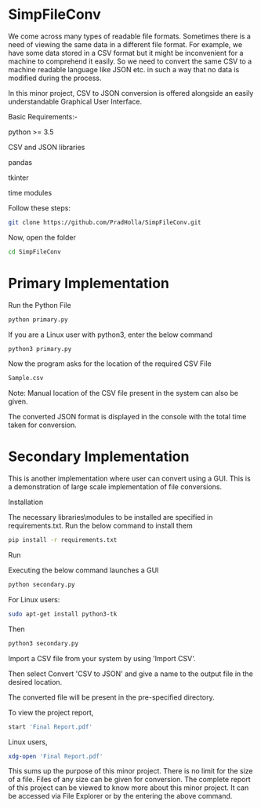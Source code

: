 # SimpFileConv
We come across many types of readable file formats. Sometimes there is a need of viewing the same data in a different file format. For example, we have some data stored in a CSV format but it might be inconvenient for a machine to comprehend it easily. So we need to convert the same CSV to a machine readable language like JSON etc. in such a way that no data is modified during the process.

In this minor project, CSV to JSON conversion is offered alongside an easily understandable Graphical User Interface.

Basic Requirements:-

python >= 3.5

CSV and JSON libraries

pandas

tkinter

time modules


Follow these steps:
```bash
git clone https://github.com/PradHolla/SimpFileConv.git
```
Now, open the folder
```bash
cd SimpFileConv
```
# Primary Implementation
Run the Python File

```bash
python primary.py
```
If you are a Linux user with python3, enter the below command
```bash
python3 primary.py
```
Now the program asks for the location of the required CSV File

```bash
Sample.csv
```
Note: Manual location of the CSV file present in the system can also be given.

The converted JSON format is displayed in the console with the total time taken for conversion.
# Secondary Implementation
This is another implementation where user can convert using a GUI. This is a demonstration of large scale implementation of file conversions.

Installation

The necessary libraries\modules to be installed are specified in requirements.txt. Run the below command to install them
```bash
pip install -r requirements.txt
```
Run

Executing the below command launches a GUI
```bash
python secondary.py
```
For Linux users:
```bash
sudo apt-get install python3-tk
```
Then
```bash
python3 secondary.py
```
Import a CSV file from your system by using 'Import CSV'.

Then select Convert 'CSV to JSON' and give a name to the output file in the desired location.

The converted file will be present in the pre-specified directory.

To view the project report,
```bash
start 'Final Report.pdf'
```
Linux users,
```bash
xdg-open 'Final Report.pdf'
```

This sums up the purpose of this minor project. There is no limit for the size of a file. Files of any size can be given for conversion. The complete report of this project can be viewed to know more about this minor project. It can be accessed via File Explorer or by the entering the above command.
